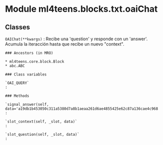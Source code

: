 Module ml4teens.blocks.txt.oaiChat
==================================

Classes
-------

`OAIChat(**kwargs)`
:   Recibe una 'question' y responde con un 'answer'.
    Acumula la iteracción hasta que recibe un nuevo "context".

    ### Ancestors (in MRO)

    * ml4teens.core.block.Block
    * abc.ABC

    ### Class variables

    `OAI_QUERY`
    :

    ### Methods

    `signal_answer(self, data='a19db1b453050c311a5380d7a8b1aeaa261d6ae4855425e62c87a136cae4c968')`
    :

    `slot_context(self, _slot, data)`
    :

    `slot_question(self, _slot, data)`
    :